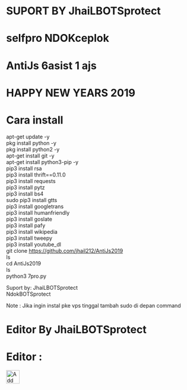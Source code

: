 # SUPORT BY JhaiLBOTSprotect<br>
# selfpro NDOKceplok<br>
# AntiJs 6asist 1 ajs <br>


# HAPPY NEW YEARS 2019<br>


# Cara install <br>

apt-get update -y <br>
pkg install python -y <br>
pkg install python2 -y <br>
apt-get install git -y <br>
apt-get install python3-pip -y <br> 
pip3 install rsa <br> 
pip3 install thrift==0.11.0 <br> 
pip3 install requests <br> 
pip3 install pytz <br> 
pip3 install bs4 <br> 
sudo pip3 install gtts <br> 
pip3 install googletrans <br> 
pip3 install humanfriendly<br> 
pip3 install goslate<br> 
pip3 install pafy<br> 
pip3 install wikipedia <br> 
pip3 install tweepy<br> 
pip3 install youtube_dl<br> 
git clone https://github.com/jhail212/AntiJs2019 <br> 
ls<br> 
cd AntiJs2019<br> 
ls<br> 
python3 7pro.py<br> 


Suport by: JhaiLBOTSprotect<br> 
                      NdokBOTSprotect<br> 
          
Note : Jika ingin instal pke vps tinggal tambah sudo di depan command<br> 


# Editor By JhaiLBOTSprotect<br> 
# Editor :
<a href="https://line.me/R/ti/p/~_agoest_"><img height="36" border="0" alt="Add Friend" src="https://scdn.line-apps.com/n/line_add_friends/btn/en.png"></a>

